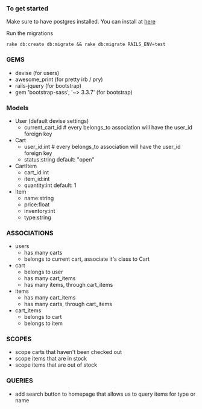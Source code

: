 ### To get started ###
Make sure to have postgres installed. You can install at [here](https://postgresapp.com/)

Run the migrations
```
rake db:create db:migrate && rake db:migrate RAILS_ENV=test
```

### GEMS ###
- devise (for users)
- awesome_print (for pretty irb / pry)
- rails-jquery (for bootstrap)
- gem 'bootstrap-sass', '~> 3.3.7' (for bootstrap)

### Models ###
- User (default devise settings)
  - current_cart_id # every belongs_to association will have the user_id foreign key
- Cart
  - user_id:int # every belongs_to association will have the user_id foreign key
  - status:string default: "open"
- CartItem
  - cart_id:int
  - item_id:int
  - quantity:int default: 1
- Item
  - name:string
  - price:float
  - inventory:int
  - type:string
### ASSOCIATIONS ###
- users
  - has many carts
  - belongs to current cart, associate it's class to Cart
- cart
  - belongs to user
  - has many cart_items
  - has many items, through cart_items
- items
  - has many cart_items
  - has many carts, through cart_items
- cart_items
  - belongs to cart
  - belongs to item

### SCOPES ###
- scope carts that haven't been checked out
- scope items that are in stock
- scope items that are out of stock

### QUERIES ###
- add search button to homepage that allows us to query items for type or name
